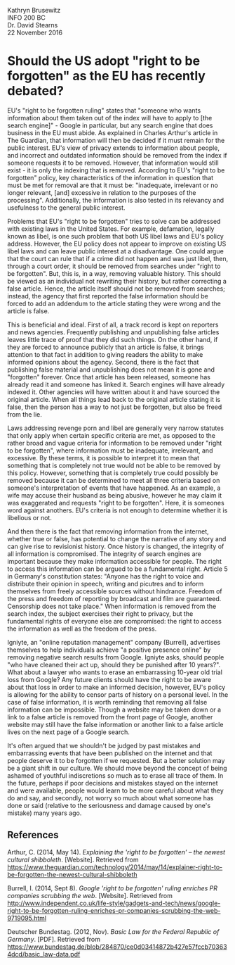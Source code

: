 Kathryn Brusewitz  
INFO 200 BC  
Dr. David Stearns  
22 November 2016  

Should the US adopt "right to be forgotten" as the EU has recently debated?
===
EU's "right to be forgotten ruling" states that "someone who wants information about them taken out of the index will have to apply to [the search engine]" - Google in particular, but any search engine that does business in the EU must abide. As explained in Charles Arthur's article in The Guardian, that information will then be decided if it must remain for the public interest. EU's view of privacy extends to information about people, and incorrect and outdated information should be removed from the index if someone requests it to be removed. However, that information would still exist - it is only the indexing that is removed. According to EU's "right to be forgotten" policy, key characteristics of the information in question that must be met for removal are that it must be: "inadequate, irrelevant or no longer relevant, [and] excessive in relation to the purposes of the processing". Additionally, the information is also tested in its relevancy and usefulness to the general public interest.

Problems that EU's "right to be forgotten" tries to solve can be addressed with existing laws in the United States. For example, defamation, legally known as libel, is one such problem that both US libel laws and EU's policy address. However, the EU policy does not appear to improve on existing US libel laws and can leave public interest at a disadvantage. One could argue that the court can rule that if a crime did not happen and was just libel, then, through a court order, it should be removed from searches under "right to be forgotten". But, this is, in a way, removing valuable history. This should be viewed as an individual not rewriting their history, but rather correcting a false article. Hence, the article itself should not be removed from searches; instead, the agency that first reported the false information should be forced to add an addendum to the article stating they were wrong and the article is false. 

This is beneficial and ideal. First of all, a track record is kept on reporters and news agencies. Frequently publishing and unpublishing false articles leaves little trace of proof that they did such things. On the other hand, if they are forced to announce publicly that an article is false, it brings attention to that fact in addition to giving readers the ability to make informed opinions about the agency. Second, there is the fact that publishing false material and unpublishing does not mean it is gone and "forgotten" forever. Once that article has been released, someone has already read it and someone has linked it. Search engines will have already indexed it. Other agencies will have written about it and have sourced the original article. When all things lead back to the original article stating it is false, then the person has a way to not just be forgotten, but also be freed from the lie.

Laws addressing revenge porn and libel are generally very narrow statutes that only apply when certain specific criteria are met, as opposed to the rather broad and vague criteria for information to be removed under "right to be forgotten", where information must be inadequate, irrelevant, and excessive. By these terms, it is possible to interpret it to mean that something that is completely not true would not be able to be removed by this policy. However, something that is completely true could possibly be removed because it can be determined to meet all three criteria based on someone's interpretation of events that have happened. As an example, a wife may accuse their husband as being abusive, however he may claim it was exaggerated and requests "right to be forgotten". Here, it is someones word against anothers. EU's criteria is not enough to determine whether it is libellous or not.

And then there is the fact that removing information from the internet, whether true or false, has potential to change the narrative of any story and can give rise to revisionist history. Once history is changed, the integrity of all information is compromised. The integrity of search engines are important because they make information accessible for people. The right to access this information can be argued to be a fundamental right. Article 5 in Germany's constitution states: "Anyone has the right to voice and distribute their opinion in speech, writing and picutres and to inform themselves from freely accessible sources without hindrance. Freedom of the press and freedom of reporting by broadcast and film are guaranteed. Censorship does not take place." When information is removed from the search index, the subject exercises their right to privacy, but the fundamental rights of everyone else are compromised: the right to access the information as well as the freedom of the press.

Igniyte, an "online reputation management" company (Burrell), advertises themselves to help individuals achieve "a positive presence online" by removing negative search results from Google. Igniyte asks, should people "who have cleaned their act up, should they be punished after 10 years?". What about a lawyer who wants to erase an embarrassing 10-year old trial loss from Google? Any future clients should have the right to be aware about that loss in order to make an informed decision, however, EU's policy is allowing for the ability to censor parts of history on a personal level. In the case of false information, it is worth reminding that removing all false information can be impossible. Though a website may be taken down or a link to a false article is removed from the front page of Google, another website may still have the false information or another link to a false article lives on the next page of a Google search.

It's often argued that we shouldn't be judged by past mistakes and embarrassing events that have been published on the internet and that people deserve it to be forgotten if we requested. But a better solution may be a giant shift in our culture. We should move beyond the concept of being ashamed of youthful indiscretions so much as to erase all trace of them. In the future, perhaps if poor decisions and mistakes stayed on the internet and were available, people would learn to be more careful about what they do and say, and secondly, not worry so much about what someone has done or said (relative to the seriousness and damage caused by one's mistake) many years ago. 

References
---
Arthur, C. (2014, May 14). _Explaining the 'right to be forgotten' – the newest cultural shibboleth_. [Website]. Retrieved from https://www.theguardian.com/technology/2014/may/14/explainer-right-to-be-forgotten-the-newest-cultural-shibboleth

Burrell, I. (2014, Sept 8). _Google 'right to be forgotten' ruling enriches PR companies scrubbing the web_. [Website]. Retrieved from http://www.independent.co.uk/life-style/gadgets-and-tech/news/google-right-to-be-forgotten-ruling-enriches-pr-companies-scrubbing-the-web-9719095.html

Deutscher Bundestag. (2012, Nov). _Basic Law for the Federal Republic of Germany_. [PDF]. Retrieved from https://www.bundestag.de/blob/284870/ce0d03414872b427e57fccb703634dcd/basic_law-data.pdf

